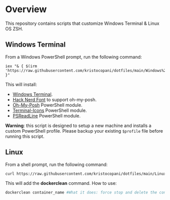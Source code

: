 # Overview
This repository contains scripts that customize Windows Terminal & Linux OS ZSH.

## Windows Terminal
From a Windows PowerShell prompt, run the following command:
```pwsh
iex "& { $(irm 'https://raw.githubusercontent.com/kristocopani/dotfiles/main/Windows%20Terminal/install.ps1') }"
```

This will install:
- [Windows Terminal](https://github.com/microsoft/terminal).
- [Hack Nerd Font](https://www.nerdfonts.com) to support oh-my-posh.
- [Oh-My-Posh](https://ohmyposh.dev/) PowerShell module.
- [Terminal-Icons](https://github.com/devblackops/Terminal-Icons) PowerShell module.
- [PSReadLine](https://docs.microsoft.com/en-us/powershell/module/psreadline/about/about_psreadline?view=powershell-7.2) PowerShell module.

**Warning**: this script is designed to setup a new machine and installs a custom PowerShell profile. Please backup your existing `$profile` file before running this script.

## Linux
From a shell prompt, run the following command:

```bash
curl https://raw.githubusercontent.com/kristocopani/dotfiles/main/Linux/dev_scripts/setprofile.sh | bash
```

This will add the **dockerclean** command.
How to use:
```bash
dockerclean container_name #What it does: force stop and delete the container. Where container_name your container name
```
